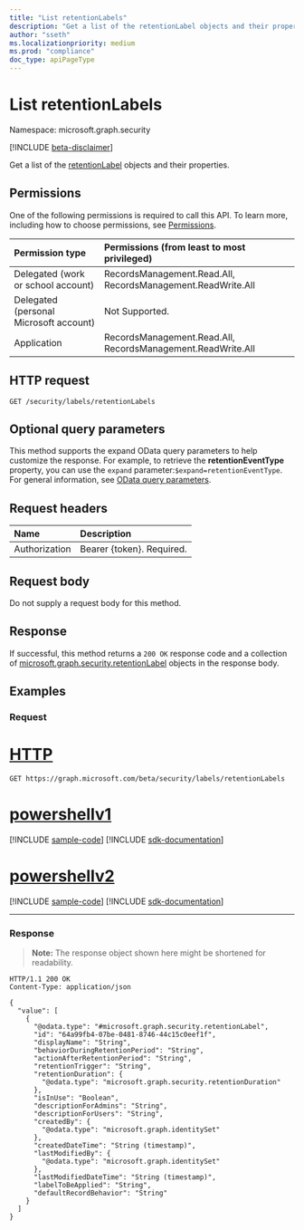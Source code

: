 ```yaml
---
title: "List retentionLabels"
description: "Get a list of the retentionLabel objects and their properties."
author: "sseth"
ms.localizationpriority: medium
ms.prod: "compliance"
doc_type: apiPageType
---
```


# List retentionLabels
Namespace: microsoft.graph.security

[!INCLUDE [beta-disclaimer](../../includes/beta-disclaimer.md)]

Get a list of the [retentionLabel](../resources/security-retentionlabel.md) objects and their properties.

## Permissions
One of the following permissions is required to call this API. To learn more, including how to choose permissions, see [Permissions](/graph/permissions-reference).

|Permission type|Permissions (from least to most privileged)|
|:---|:---|
|Delegated (work or school account)|RecordsManagement.Read.All, RecordsManagement.ReadWrite.All|
|Delegated (personal Microsoft account)|Not Supported.|
|Application|RecordsManagement.Read.All, RecordsManagement.ReadWrite.All|

## HTTP request

<!-- {
  "blockType": "ignored"
}
-->
``` http
GET /security/labels/retentionLabels
```

## Optional query parameters
This method supports the expand OData query parameters to help customize the response.  For example, to retrieve the **retentionEventType** property, you can use the `expand` parameter:`$expand=retentionEventType`. For general information, see [OData query parameters](/graph/query-parameters).

## Request headers
|Name|Description|
|:---|:---|
|Authorization|Bearer {token}. Required.|

## Request body
Do not supply a request body for this method.

## Response

If successful, this method returns a `200 OK` response code and a collection of [microsoft.graph.security.retentionLabel](../resources/security-retentionlabel.md) objects in the response body.

## Examples

### Request

# [HTTP](#tab/http)
<!-- {
  "blockType": "request",
  "name": "list_retentionlabel"
}
-->
``` http
GET https://graph.microsoft.com/beta/security/labels/retentionLabels
```

# [powershellv1](#tab/powershellv1)
[!INCLUDE [sample-code](../includes/snippets/powershellv1/list-retentionlabel-powershellv1-snippets.md)]
[!INCLUDE [sdk-documentation](../includes/snippets/snippets-sdk-documentation-link.md)]

# [powershellv2](#tab/powershellv2)
[!INCLUDE [sample-code](../includes/snippets/powershellv2/list-retentionlabel-powershellv2-snippets.md)]
[!INCLUDE [sdk-documentation](../includes/snippets/snippets-sdk-documentation-link.md)]

---



### Response
>**Note:** The response object shown here might be shortened for readability.
<!-- {
  "blockType": "response",
  "truncated": true,
  "@odata.type": "Collection(microsoft.graph.security.retentionLabel)"
}
-->
``` http
HTTP/1.1 200 OK
Content-Type: application/json

{
  "value": [
    {
      "@odata.type": "#microsoft.graph.security.retentionLabel",
      "id": "64a99fb4-07be-0481-8746-44c15c0eef1f",
      "displayName": "String",
      "behaviorDuringRetentionPeriod": "String",
      "actionAfterRetentionPeriod": "String",
      "retentionTrigger": "String",
      "retentionDuration": {
        "@odata.type": "microsoft.graph.security.retentionDuration"
      },
      "isInUse": "Boolean",
      "descriptionForAdmins": "String",
      "descriptionForUsers": "String",
      "createdBy": {
        "@odata.type": "microsoft.graph.identitySet"
      },
      "createdDateTime": "String (timestamp)",
      "lastModifiedBy": {
        "@odata.type": "microsoft.graph.identitySet"
      },
      "lastModifiedDateTime": "String (timestamp)",
      "labelToBeApplied": "String",
      "defaultRecordBehavior": "String"
    }
  ]
}
```


